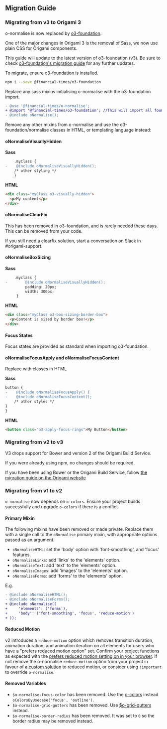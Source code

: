 ## Migration Guide

### Migrating from v3 to Origami 3

o-normalise is now replaced by [o3-foundation](../o3-foundation/README.md).

One of the major changes in Origami 3 is the removal of Sass, we now use plain CSS for Origami components.

This guide will update to the latest version of o3-foundation (v3). Be sure to check [o3-foundation's migration guide](../o3-foundation/MIGRATION.md) for any further updates.

To migrate, ensure o3-foundation is installed.

```bash
npm i --save @financial-times/o3-foundation
```

Replace any sass mixins initialising o-normalise with the o3-foundation import.

```diff
- @use '@financial-times/o-normalise';
+ @import '@financial-times/o3-foundation'; //This will import all foundation components including normalise.
- @include oNormalise();
```

Remove any other mixins from o-normalise and use the o3-foundation/normalise classes in HTML, or templating language instead:

#### oNormaliseVisuallyHidden

**Sass**
```diff
    .myClass {
-    @include oNormaliseVisuallyHidden();
    /* other styling */
    }
```
**HTML**
```html
<div class="myClass o3-visually-hidden">
  <p>My content</p>
</div>
```

#### oNormaliseClearFix

This has been removed in o3-foundation, and is rarely needed these days. This can be removed from your code.

If you still need a clearfix solution, start a conversation on Slack in #origami-support.

#### oNormaliseBoxSizing

**Sass**
```diff
    .myclass {
-        @include oNormaliseVisuallyHidden();
         padding: 20px;
         width: 300px;
     }
```
**HTML**
```html
<div class="myClass o3-box-sizing-border-box">
  <p>Content is sized by border box!</p>
</div>
```

#### Focus States

Focus states are provided as standard when importing o3-foundation.

#### oNormaliseFocusApply and oNormaliseFocusContent

Replace with classes in HTML

**Sass**
```diff
button {
-    @include oNormaliseFocusApply() {
-    @include oNormaliseFocusContent();
    /* other styles */
}
}
```
**HTML**
```html
<button class="o3-apply-focus-rings">My Button</button>
```

### Migrating from v2 to v3

V3 drops support for Bower and version 2 of the Origami Build Service.

If you were already using npm, no changes should be required.

If you have been using Bower or the Origami Build Service, follow [the migration guide on the Origami website](https://origami.ft.com/documentation/tutorials/bower-to-npm/)

### Migrating from v1 to v2

`o-normalise` now depends on `o-colors`. Ensure your project builds successfully and upgrade `o-colors` if there is a conflict.

#### Primary Mixin

The following mixins have been removed or made private. Replace them with a single call to the `oNormalise` primary mixin, with appropriate options passed as an argument.

- `oNormaliseHTML`: set the 'body' option with 'font-smoothing', and 'focus' features.
- `oNormaliseLinks`: add 'links' to the 'elements' option.
- `oNormaliseText`: add 'text' to the 'elements' option.
- `oNormaliseImages`: add 'images' to the 'elements' option.
- `oNormaliseForms`: add 'forms' to the 'elements' option.

E.g.
```diff
- @include oNormaliseHTML();
- @include oNormaliseForms();
+ @include oNormalise((
+     'elements': ('forms'),
+     'body': ('font-smoothing', 'focus', 'reduce-motion')
+ ));
```

#### Reduced Motion

v2 introduces a `reduce-motion` option which removes transition duration, animation duration, and animation iteration on all elements for users who have a "prefers reduced motion option" set. Confirm your project functions as expected with the [prefers reduced motion setting on in your browser](https://developer.mozilla.org/en-US/docs/Web/CSS/@media/prefers-reduced-motion). If not remove the o-normalise `reduce-motion` option from your project in favour of a [custom solution](https://developer.mozilla.org/en-US/docs/Web/CSS/@media/prefers-reduced-motion) to reduced motion, or consider using `!important` to override `o-normalise`.

#### Removed Variables

- `$o-normalise-focus-color` has been removed. Use the [o-colors](https://github.com/Financial-Times/o-colors) instead  `oColorsByUsecase('focus', 'outline')`.
- `$o-normalise-grid-gutters` has been removed. Use [$o-grid-gutters](https://github.com/Financial-Times/o-grid#variables) instead.
- `$o-normalise-border-radius` has been removed. It was set to `0` so the border radius may be removed instead.
